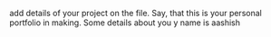 add details of your project on the file. Say, that this is your personal portfolio in making. Some details about you
y name is aashish 